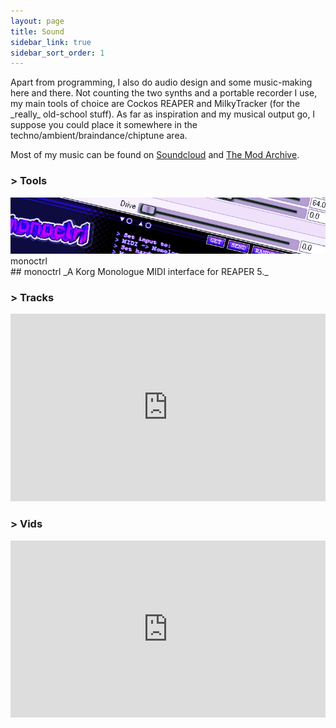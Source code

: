 ```yaml
---
layout: page
title: Sound
sidebar_link: true
sidebar_sort_order: 1
---
```

<div class="subsection">
Apart from programming, I also do audio design and some music-making here and there.
Not counting the two synths and a portable recorder I use, my main tools of choice are Cockos REAPER and MilkyTracker (for the _really_ old-school stuff). As far as inspiration and my musical output go, I suppose you could place it somewhere in the techno/ambient/braindance/chiptune area.

Most of my music can be found on [Soundcloud](https://soundcloud.com/blokatt) and [The Mod Archive](https://modarchive.org/index.php?request=view_profile&query=91413).
</div>

<div markdown="0">

<div class="subsection">
<h3 class="visual-title">&gt; Tools</h3>

<div class="dashed-border visual-thumbnail-wide" onclick="location.href='/gfx/bktglitch/';">
  <div class="visual-thumbnail-wide-image right">    
    <img src = "\assets\visual_previews\thumbnail_monoctrl.png">    
    <div class="visual-thumbnail-wide-title right">
        monoctrl
    </div>
  </div>  
  <div class="visual-thumbnail-wide-description right">  
    <div markdown="1">
## monoctrl
_A Korg Monologue MIDI interface for REAPER 5._
</div>    
</div>  
</div>
</div>
<div class="subsection">
<h3 class="visual-title">&gt; Tracks</h3>
<div class="dashed-border">
<iframe width="100%" height="300" scrolling="no" frameborder="no" allow="autoplay" src="https://w.soundcloud.com/player/?url=https%3A//api.soundcloud.com/users/70988738&color=%23ff5500&auto_play=false&hide_related=false&show_comments=true&show_user=true&show_reposts=false&show_teaser=true&visual=true"></iframe>
</div>
</div>
<div class="subsection">
<h3 class="visual-title">&gt; Vids</h3>
<div class="dashed-border">
<style>.embed-container { position: relative; padding-bottom: 56.25%; height: 0; overflow: hidden; max-width: 100%; } .embed-container iframe, .embed-container object, .embed-container embed { position: absolute; top: 0; left: 0; width: 100%; height: 100%; }</style><div class='embed-container'><iframe src="https://www.youtube.com/embed/videoseries?list=PLRo09G4sY3VfJTrtM-xvnJZd-u7R8SVLk" frameborder="0" allow="accelerometer; autoplay; encrypted-media; gyroscope; picture-in-picture"></iframe></div>
</div>
</div>
